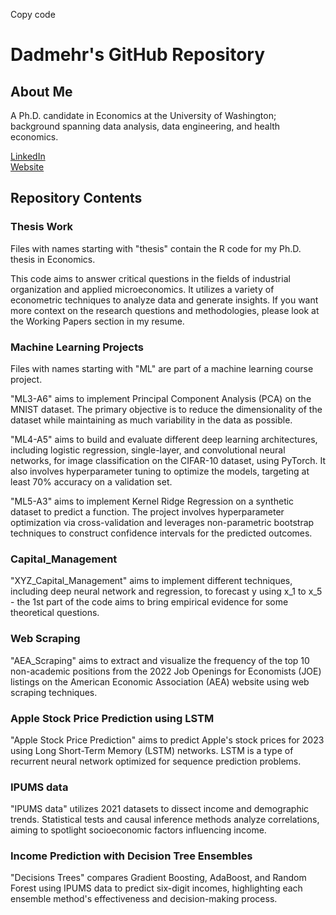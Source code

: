 Copy code
# Dadmehr's GitHub Repository

## About Me
A Ph.D. candidate in Economics at the University of Washington; background spanning data analysis, data engineering, and health economics.

[LinkedIn](https://www.linkedin.com/in/dadmehr-didgar/)  
[Website](https://www.sites.google.com/view/dadmehrdidgar)  

## Repository Contents

### Thesis Work
Files with names starting with "thesis" contain the R code for my Ph.D. thesis in Economics. 

This code aims to answer critical questions in the fields of industrial organization and applied microeconomics. It utilizes a variety of econometric techniques to analyze data and generate insights. If you want more context on the research questions and methodologies, please look at the Working Papers section in my resume.

### Machine Learning Projects
Files with names starting with "ML" are part of a machine learning course project.

"ML3-A6" aims to implement Principal Component Analysis (PCA) on the MNIST dataset. The primary objective is to reduce the dimensionality of the dataset while maintaining as much variability in the data as possible.

"ML4-A5" aims to build and evaluate different deep learning architectures, including logistic regression, single-layer, and convolutional neural networks, for image classification on the CIFAR-10 dataset, using PyTorch. It also involves hyperparameter tuning to optimize the models, targeting at least 70% accuracy on a validation set.

"ML5-A3" aims to implement Kernel Ridge Regression on a synthetic dataset to predict a function. The project involves hyperparameter optimization via cross-validation and leverages non-parametric bootstrap techniques to construct confidence intervals for the predicted outcomes.

### Capital_Management
"XYZ_Capital_Management" aims to implement different techniques, including deep neural network and regression, to forecast y using x_1 to x_5 - the 1st part of the code aims to bring empirical evidence for some theoretical questions.


###  Web Scraping
"AEA_Scraping" aims to extract and visualize the frequency of the top 10 non-academic positions from the 2022 Job Openings for Economists (JOE) listings on the American Economic Association (AEA) website using web scraping techniques.

### Apple Stock Price Prediction using LSTM
"Apple Stock Price Prediction" aims to predict Apple's stock prices for 2023 using Long Short-Term Memory (LSTM) networks. LSTM is a type of recurrent neural network optimized for sequence prediction problems.

### IPUMS data
"IPUMS data" utilizes 2021 datasets to dissect income and demographic trends. Statistical tests and causal inference methods analyze correlations, aiming to spotlight socioeconomic factors influencing income.
 
### Income Prediction with Decision Tree Ensembles
"Decisions Trees" compares Gradient Boosting, AdaBoost, and Random Forest using IPUMS data to predict six-digit incomes, highlighting each ensemble method's effectiveness and decision-making process.

